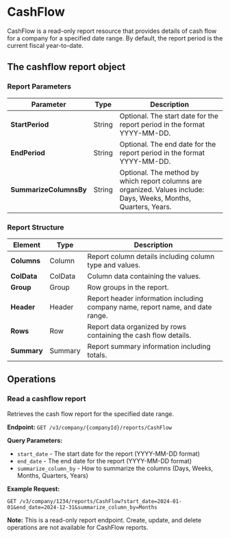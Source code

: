# CashFlow

CashFlow is a read-only report resource that provides details of cash flow for a company for a specified date range. By default, the report period is the current fiscal year-to-date.

## The cashflow report object

### Report Parameters

| Parameter | Type | Description |
|-----------|------|-------------|
| **StartPeriod** | String | Optional. The start date for the report period in the format YYYY-MM-DD. |
| **EndPeriod** | String | Optional. The end date for the report period in the format YYYY-MM-DD. |
| **SummarizeColumnsBy** | String | Optional. The method by which report columns are organized. Values include: Days, Weeks, Months, Quarters, Years. |

### Report Structure

| Element | Type | Description |
|---------|------|-------------|
| **Columns** | Column | Report column details including column type and values. |
| **ColData** | ColData | Column data containing the values. |
| **Group** | Group | Row groups in the report. |
| **Header** | Header | Report header information including company name, report name, and date range. |
| **Rows** | Row | Report data organized by rows containing the cash flow details. |
| **Summary** | Summary | Report summary information including totals. |

## Operations

### Read a cashflow report

Retrieves the cash flow report for the specified date range.

**Endpoint:** `GET /v3/company/{companyId}/reports/CashFlow`

**Query Parameters:**
- `start_date` - The start date for the report (YYYY-MM-DD format)
- `end_date` - The end date for the report (YYYY-MM-DD format)
- `summarize_column_by` - How to summarize the columns (Days, Weeks, Months, Quarters, Years)

**Example Request:**
```
GET /v3/company/1234/reports/CashFlow?start_date=2024-01-01&end_date=2024-12-31&summarize_column_by=Months
```

**Note:** This is a read-only report endpoint. Create, update, and delete operations are not available for CashFlow reports.